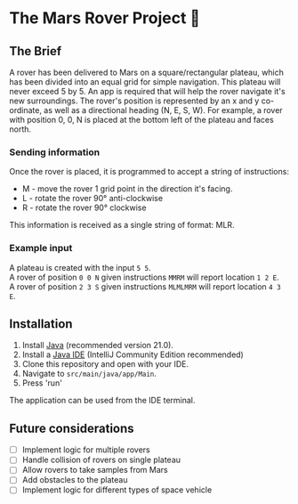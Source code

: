 # The Mars Rover Project 🚀

## The Brief

A rover has been delivered to Mars on a square/rectangular plateau, which has been divided into an equal grid 
for simple navigation. This plateau will never exceed 5 by 5.
An app is required that will help the rover navigate it's new surroundings. 
The rover's position is represented by an x and y co-ordinate, as well as a directional heading (N, E, S, W). For example, 
a rover with position 0, 0, N is placed at the bottom left of the 
plateau and faces north.

### Sending information
Once the rover is placed, it is programmed to accept a string of instructions:

- M - move the rover 1 grid point in the direction it's facing.
- L - rotate the rover 90° anti-clockwise
- R - rotate the rover 90° clockwise

This information is received as a single string of format: MLR.

### Example input

A plateau is created with the input `5 5`.\
A rover of position `0 0 N` given instructions `MMRM` will report location `1 2 E`.\
A rover of position `2 3 S` given instructions `MLMLMRM` will report location `4 3 E`.

## Installation

1. Install [Java](https://www.java.com/en/download/) (recommended version 21.0).
2. Install a [Java IDE](https://www.jetbrains.com/idea/download/) (IntelliJ Community Edition recommended)
3. Clone this repository and open with your IDE.
4. Navigate to `src/main/java/app/Main`.
5. Press 'run'

The application can be used from the IDE terminal.

## Future considerations

- [ ] Implement logic for multiple rovers
- [ ] Handle collision of rovers on single plateau
- [ ] Allow rovers to take samples from Mars
- [ ] Add obstacles to the plateau
- [ ] Implement logic for different types of space vehicle
